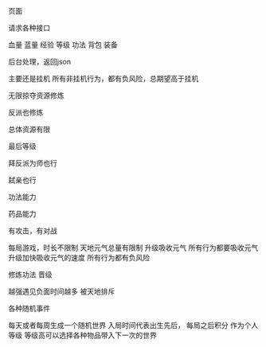 页面

请求各种接口

血量
蓝量
经验
等级
功法
背包
装备


后台处理，返回json



主要还是挂机
所有非挂机行为，都有负风险，总期望高于挂机



无限掠夺资源修炼

反派也修炼

总体资源有限

最后等级

拜反派为师也行

弑亲也行

功法能力

药品能力

有攻击，有对战


每局游戏，时长不限制
天地元气总量有限制 
升级吸收元气
所有行为都要吸收元气
升级加快吸收元气的速度
所有行为都有负风险

修炼功法
晋级

越强遇见负面时间越多 被天地排斥

各种随机事件



每天或者每周生成一个随机世界
入局时间代表出生先后，
每局之后积分 作为个人等级 等级高可以选择各种物品带入下一次的世界

